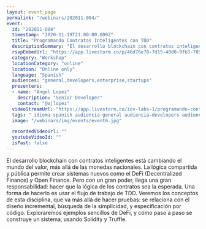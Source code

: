```yaml
---
layout: event_page
permalink: "/webinars/202011-004/"
event:
  id: "202011-004"
  timestamp: "2020-11-19T21:00:00.000Z"
  title: "Programando Contratos Inteligentes con TDD"
  descriptionSummary: "El desarrollo blockchain con contratos inteligentes est cambiando el mundo del valor, m s all de las monedas nacionales. La l gica comparti…"
  rsvpEmbedUrl: "https://app.livestorm.co/p/46d76e78-7d15-40d0-9fb3-70519c83f728/form"
  category: "Workshop"
  locationCategory: "online"
  location: "Online only"
  language: "Spanish"
  audiences: "general,developers,enterprise,startups"
  presenters:
  - name: "Angel Lopez"
    description: "Senior Developer"
    contact: "@ajlopez"
  videoStreamUrl: "https://app.livestorm.co/iov-labs-1/programando-contratos-inteligentes-con-tdd"
  tags: " idioma-spanish audiencia-general audiencia-developers audiencia-enterprise audiencia-startups"
  image: "/webinars/img/events/event6.jpg"

  recordedVideoUrl: ""
  youtubeVideoId: ""
  isPast: false
---
```



El desarrollo blockchain con contratos inteligentes está cambiando el mundo del valor, más allá de las monedas nacionales. La lógica compartida y pública permite crear sistemas nuevos como el DeFi (Decentralized Finance) y Open Finance. Pero con un gran poder, llega una gran responsabilidad: hacer que la lógica de los contratos sea la esperada. Una forma de hacerlo es usar el flujo de trabajo de TDD. Veremos los conceptos de esta disciplina, que va más allá de hacer pruebas: se relaciona con el diseño incremental, búsqueda de la simplicidad, y especificación por código. Exploraremos ejemplos sencillos de DeFi, y cómo paso a paso se construye un sistema, usando Solidity y Truffle.

